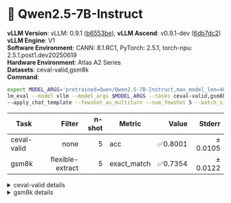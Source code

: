 # 🎯 Qwen2.5-7B-Instruct
**vLLM Version**: vLLM: 0.9.1 ([b6553be](https://github.com/vllm-project/vllm/commit/b6553be1bc75f046b00046a4ad7576364d03c835)), **vLLM Ascend**: v0.9.1-dev ([6db7dc2](https://github.com/vllm-project/vllm-ascend/commit/6db7dc2c854f22e2ca513b5f671c680b9f919157))
**vLLM Engine**: V1  
**Software Environment**: CANN: 8.1.RC1, PyTorch: 2.5.1, torch-npu: 2.5.1.post1.dev20250619  
**Hardware Environment**: Atlas A2 Series  
**Datasets**: ceval-valid,gsm8k  
**Command**:  
```bash
export MODEL_ARGS='pretrained=Qwen/Qwen2.5-7B-Instruct,max_model_len=4096,dtype=auto,tensor_parallel_size=2,gpu_memory_utilization=0.6'
lm_eval --model vllm --model_args $MODEL_ARGS --tasks ceval-valid,gsm8k \ 
--apply_chat_template --fewshot_as_multiturn --num_fewshot 5 --batch_size 1
```
  
| Task                  | Filter | n-shot | Metric   | Value   | Stderr |
|-----------------------|-------:|-------:|----------|--------:|-------:|
| ceval-valid                           | none   | 5      | acc    | ✅0.8001 | ± 0.0105 |
| gsm8k                                 | flexible-extract | 5      | exact_match | ✅0.7354 | ± 0.0122 |
<details>
<summary>ceval-valid details</summary>

| Task                  | Filter | n-shot | Metric   | Value   | Stderr |
|-----------------------|-------:|-------:|----------|--------:|-------:|
| ceval-valid                           | none   | 5      | acc    | ✅0.8001 | ± 0.0105 |
| - ceval-valid_accountant              | none   | 5      | acc    | 0.8776 | ± 0.0473 |
| - ceval-valid_advanced_mathematics    | none   | 5      | acc    | 0.4211 | ± 0.1164 |
| - ceval-valid_art_studies             | none   | 5      | acc    | 0.7273 | ± 0.0787 |
| - ceval-valid_basic_medicine          | none   | 5      | acc    | 0.9474 | ± 0.0526 |
| - ceval-valid_business_administration | none   | 5      | acc    | 0.8485 | ± 0.0634 |
| - ceval-valid_chinese_language_and_literature | none   | 5      | acc    | 0.6087 | ± 0.1041 |
| - ceval-valid_civil_servant           | none   | 5      | acc    | 0.8298 | ± 0.0554 |
| - ceval-valid_clinical_medicine       | none   | 5      | acc    | 0.7727 | ± 0.0914 |
| - ceval-valid_college_chemistry       | none   | 5      | acc    | 0.6250 | ± 0.1009 |
| - ceval-valid_college_economics       | none   | 5      | acc    | 0.7455 | ± 0.0593 |
| - ceval-valid_college_physics         | none   | 5      | acc    | 0.7368 | ± 0.1038 |
| - ceval-valid_college_programming     | none   | 5      | acc    | 0.8649 | ± 0.0570 |
| - ceval-valid_computer_architecture   | none   | 5      | acc    | 0.7143 | ± 0.1010 |
| - ceval-valid_computer_network        | none   | 5      | acc    | 0.6842 | ± 0.1096 |
| - ceval-valid_discrete_mathematics    | none   | 5      | acc    | 0.2500 | ± 0.1118 |
| - ceval-valid_education_science       | none   | 5      | acc    | 0.8621 | ± 0.0652 |
| - ceval-valid_electrical_engineer     | none   | 5      | acc    | 0.6757 | ± 0.0780 |
| - ceval-valid_environmental_impact_assessment_engineer | none   | 5      | acc    | 0.7419 | ± 0.0799 |
| - ceval-valid_fire_engineer           | none   | 5      | acc    | 0.7419 | ± 0.0799 |
| - ceval-valid_high_school_biology     | none   | 5      | acc    | 0.8947 | ± 0.0723 |
| - ceval-valid_high_school_chemistry   | none   | 5      | acc    | 0.7368 | ± 0.1038 |
| - ceval-valid_high_school_chinese     | none   | 5      | acc    | 0.6842 | ± 0.1096 |
| - ceval-valid_high_school_geography   | none   | 5      | acc    | 0.8947 | ± 0.0723 |
| - ceval-valid_high_school_history     | none   | 5      | acc    | 0.9000 | ± 0.0688 |
| - ceval-valid_high_school_mathematics | none   | 5      | acc    | 0.5000 | ± 0.1213 |
| - ceval-valid_high_school_physics     | none   | 5      | acc    | 0.7368 | ± 0.1038 |
| - ceval-valid_high_school_politics    | none   | 5      | acc    | 0.8947 | ± 0.0723 |
| - ceval-valid_ideological_and_moral_cultivation | none   | 5      | acc    | 0.9474 | ± 0.0526 |
| - ceval-valid_law                     | none   | 5      | acc    | 0.6667 | ± 0.0983 |
| - ceval-valid_legal_professional      | none   | 5      | acc    | 0.7391 | ± 0.0936 |
| - ceval-valid_logic                   | none   | 5      | acc    | 0.6364 | ± 0.1050 |
| - ceval-valid_mao_zedong_thought      | none   | 5      | acc    | 0.9583 | ± 0.0417 |
| - ceval-valid_marxism                 | none   | 5      | acc    | 0.9474 | ± 0.0526 |
| - ceval-valid_metrology_engineer      | none   | 5      | acc    | 0.8333 | ± 0.0777 |
| - ceval-valid_middle_school_biology   | none   | 5      | acc    | 0.9524 | ± 0.0476 |
| - ceval-valid_middle_school_chemistry | none   | 5      | acc    | 0.9500 | ± 0.0500 |
| - ceval-valid_middle_school_geography | none   | 5      | acc    | 0.9167 | ± 0.0833 |
| - ceval-valid_middle_school_history   | none   | 5      | acc    | 0.9091 | ± 0.0627 |
| - ceval-valid_middle_school_mathematics | none   | 5      | acc    | 0.6842 | ± 0.1096 |
| - ceval-valid_middle_school_physics   | none   | 5      | acc    | 0.9474 | ± 0.0526 |
| - ceval-valid_middle_school_politics  | none   | 5      | acc    | 1.0000 | ± 0.0000 |
| - ceval-valid_modern_chinese_history  | none   | 5      | acc    | 0.9130 | ± 0.0601 |
| - ceval-valid_operating_system        | none   | 5      | acc    | 0.8421 | ± 0.0859 |
| - ceval-valid_physician               | none   | 5      | acc    | 0.8367 | ± 0.0533 |
| - ceval-valid_plant_protection        | none   | 5      | acc    | 0.8636 | ± 0.0749 |
| - ceval-valid_probability_and_statistics | none   | 5      | acc    | 0.5556 | ± 0.1205 |
| - ceval-valid_professional_tour_guide | none   | 5      | acc    | 0.8966 | ± 0.0576 |
| - ceval-valid_sports_science          | none   | 5      | acc    | 0.9474 | ± 0.0526 |
| - ceval-valid_tax_accountant          | none   | 5      | acc    | 0.8571 | ± 0.0505 |
| - ceval-valid_teacher_qualification   | none   | 5      | acc    | 0.9091 | ± 0.0438 |
| - ceval-valid_urban_and_rural_planner | none   | 5      | acc    | 0.8043 | ± 0.0591 |
| - ceval-valid_veterinary_medicine     | none   | 5      | acc    | 0.8261 | ± 0.0808 |
</details>
<details>
<summary>gsm8k details</summary>

| Task                  | Filter | n-shot | Metric   | Value   | Stderr |
|-----------------------|-------:|-------:|----------|--------:|-------:|
| gsm8k                                 | flexible-extract | 5      | exact_match | ✅0.7354 | ± 0.0122 |
</details>
